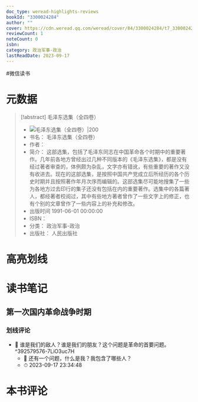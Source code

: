 ```yaml
---
doc_type: weread-highlights-reviews
bookId: "3300024284"
author: ""
cover: https://cdn.weread.qq.com/weread/cover/84/3300024284/t7_3300024284.jpg
reviewCount: 1
noteCount: 0
isbn: 
category: 政治军事-政治
lastReadDate: 2023-09-17
---
```

#微信读书
# 元数据
> [!abstract] 毛泽东选集（全四卷）
> - ![ 毛泽东选集（全四卷）|200](https://cdn.weread.qq.com/weread/cover/84/3300024284/t7_3300024284.jpg)
> - 书名： 毛泽东选集（全四卷）
> - 作者： 
> - 简介： 这部选集，包括了毛泽东同志在中国革命各个时期中的重要著作。几年前各地方曾经出过几种不同版本的《毛泽东选集》，都是没有经过著者审查的，体例颇为杂乱，文字亦有错讹，有些重要的著作又没有收进去。现在的这部选集，是按照中国共产党成立后所经历的各个历史时期并且按照著作年月次序而编辑的。这部选集尽可能地搜集了一些为各地方过去印行的集子还没有包括在内的重要著作。选集中的各篇著人，都经著者校阅过，其中有些地方著者曾作了一些文字上的修正，也有个别的文章曾作了一些内容上的补充和修改。
> - 出版时间 1991-06-01 00:00:00
> - ISBN： 
> - 分类： 政治军事-政治
> - 出版社： 人民出版社

# 高亮划线

# 读书笔记

## 第一次国内革命战争时期

### 划线评论
- 📌 谁是我们的敌人？谁是我们的朋友？这个问题是革命的首要问题。  ^392579576-7LiO3uc7H
    - 💭 还有一个问题，什么是我？我包含了哪些人？
    - ⏱ 2023-09-17 23:34:48
   
# 本书评论
